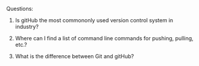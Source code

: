 Questions:

1. Is gitHub the most commononly used version control system in industry?

2. Where can I find a list of command line commands for pushing, pulling, etc.?

3. What is the difference between Git and gitHub?
